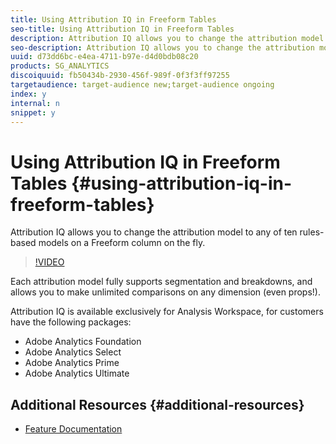 ```yaml
---
title: Using Attribution IQ in Freeform Tables
seo-title: Using Attribution IQ in Freeform Tables
description: Attribution IQ allows you to change the attribution model to any of ten rules-based models on a Freeform column on the fly.
seo-description: Attribution IQ allows you to change the attribution model to any of ten rules-based models on a Freeform column on the fly.
uuid: d73dd6bc-e4ea-4711-b97e-d4d0bdb08c20
products: SG_ANALYTICS
discoiquuid: fb50434b-2930-456f-989f-0f3f3ff97255
targetaudience: target-audience new;target-audience ongoing
index: y
internal: n
snippet: y
---
```


# Using Attribution IQ in Freeform Tables {#using-attribution-iq-in-freeform-tables}

Attribution IQ allows you to change the attribution model to any of ten rules-based models on a Freeform column on the fly.

>[!VIDEO](https://video.tv.adobe.com/v/23136/?quality=12)

Each attribution model fully supports segmentation and breakdowns, and allows you to make unlimited comparisons on any dimension (even props!).

Attribution IQ is available exclusively for Analysis Workspace, for customers have the following packages:

* Adobe Analytics Foundation
* Adobe Analytics Select
* Adobe Analytics Prime
* Adobe Analytics Ultimate

## Additional Resources {#additional-resources}

* [Feature Documentation](https://marketing.adobe.com/resources/help/en_US/analytics/analysis-workspace/attribution.html)